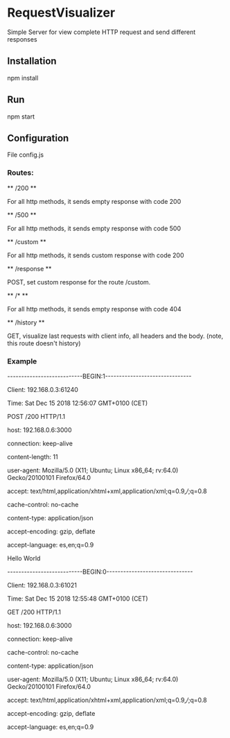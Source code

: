 # RequestVisualizer
Simple Server for view complete HTTP request and send different responses

## Installation
npm install

## Run
npm start

## Configuration
File config.js

### Routes:

** /200 **

For all http methods, it sends empty response with code 200


** /500 **

For all http methods, it sends empty response with code 500


** /custom **

For all http methods, it sends custom response with code 200


** /response **

POST, set custom response for the route /custom.


** /* **

For all http methods, it sends empty response with code 404


** /history **

GET, visualize last requests with client info, all headers and the body. (note, this route doesn't history)


### Example

---------------------------BEGIN:1-------------------------------

Client: 192.168.0.3:61240

Time: Sat Dec 15 2018 12:56:07 GMT+0100 (CET)


POST /200 HTTP/1.1

host: 192.168.0.6:3000

connection: keep-alive

content-length: 11

user-agent: Mozilla/5.0 (X11; Ubuntu; Linux x86_64; rv:64.0) Gecko/20100101 Firefox/64.0

accept: text/html,application/xhtml+xml,application/xml;q=0.9,*/*;q=0.8

cache-control: no-cache

content-type: application/json

accept-encoding: gzip, deflate

accept-language: es,en;q=0.9


Hello World

---------------------------BEGIN:0-------------------------------

Client: 192.168.0.3:61021

Time: Sat Dec 15 2018 12:55:48 GMT+0100 (CET)

GET /200 HTTP/1.1

host: 192.168.0.6:3000

connection: keep-alive

cache-control: no-cache

content-type: application/json

user-agent: Mozilla/5.0 (X11; Ubuntu; Linux x86_64; rv:64.0) Gecko/20100101 Firefox/64.0

accept: text/html,application/xhtml+xml,application/xml;q=0.9,*/*;q=0.8

accept-encoding: gzip, deflate

accept-language: es,en;q=0.9



